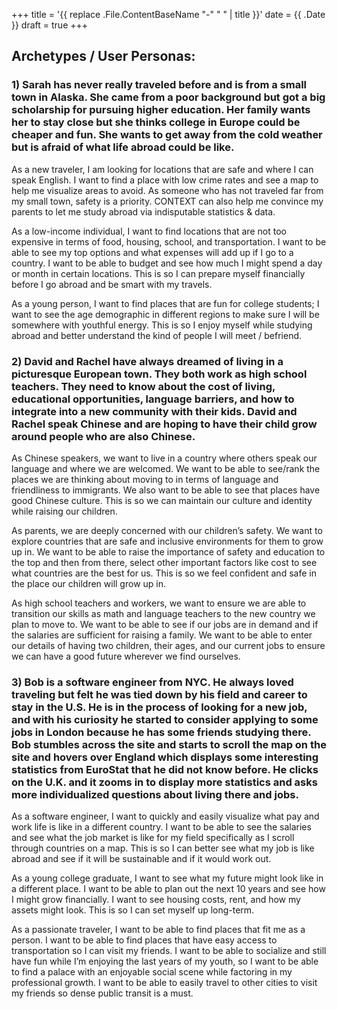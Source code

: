 +++
title = '{{ replace .File.ContentBaseName "-" " " | title }}'
date = {{ .Date }}
draft = true
+++

## Archetypes / User Personas:
### 1) Sarah has never really traveled before and is from a small town in Alaska. She came from a poor background but got a big scholarship for pursuing higher education. Her family wants her to stay close but she thinks college in Europe could be cheaper and fun. She wants to get away from the cold weather but is afraid of what life abroad could be like. 

As a new traveler, I am looking for locations that are safe and where I can speak English. I want to find a place with low crime rates and see a map to help me visualize areas to avoid. As someone who has not traveled far from my small town, safety is a priority. CONTEXT can also help me convince my parents to let me study abroad via indisputable statistics & data.

As a low-income individual, I want to find locations that are not too expensive in terms of food, housing, school, and transportation. I want to be able to see my top options and what expenses will add up if I go to a country. I want to be able to budget and see how much I might spend a day or month in certain locations. This is so I can prepare myself financially before I go abroad and be smart with my travels.

As a young person, I want to find places that are fun for college students; I want to see the age demographic in different regions to make sure I will be somewhere with youthful energy. This is so I enjoy myself while studying abroad and better understand the kind of people I will meet / befriend.
	


### 2) David and Rachel have always dreamed of living in a picturesque European town. They both work as high school teachers. They need to know about the cost of living, educational opportunities, language barriers, and how to integrate into a new community with their kids. David and Rachel speak Chinese and are hoping to have their child grow around people who are also Chinese. 

As Chinese speakers, we want to live in a country where others speak our language and where we are welcomed. We want to be able to see/rank the places we are thinking about moving to in terms of language and friendliness to immigrants. We also want to be able to see that places have good Chinese culture. This is so we can maintain our culture and identity while raising our children. 

As parents, we are deeply concerned with our children’s safety. We want to explore countries that are safe and inclusive environments for them to grow up in. We want to be able to raise the importance of safety and education to the top and then from there, select other important factors like cost to see what countries are the best for us. This is so we feel confident and safe in the place our children will grow up in.

As high school teachers and workers, we want to ensure we are able to transition our skills as math and language teachers to the new country we plan to move to. We want to be able to see if our jobs are in demand and if the salaries are sufficient for raising a family. We want to be able to enter our details of having two children, their ages, and our current jobs to ensure we can have a good future wherever we find ourselves. 


### 3) Bob is a software engineer from NYC. He always loved traveling but felt he was tied down by his field and career to stay in the U.S. He is in the process of looking for a new job, and with his curiosity he started to consider applying to some jobs in London because he has some friends studying there. Bob stumbles across the site and starts to scroll the map on the site and hovers over England which displays some interesting statistics from EuroStat that he did not know before. He clicks on the U.K. and it zooms in to display more statistics and asks more individualized questions about living there and jobs. 


As a software engineer, I want to quickly and easily visualize what pay and work life is like in a different country. I want to be able to see the salaries and see what the job market is like for my field specifically as I scroll through countries on a map. This is so I can better see what my job is like abroad and see if it will be sustainable and if it would work out. 

As a young college graduate, I want to see what my future might look like in a different place. I want to be able to plan out the next 10 years and see how I might grow financially. I want to see housing costs, rent, and how my assets might look. This is so I can set myself up long-term. 

As a passionate traveler, I want to be able to find places that fit me as a person. I want to be able to find places that have easy access to transportation so I can visit my friends. I want to be able to socialize and still have fun while I’m enjoying the last years of my youth, so I want to be able to find a palace with an enjoyable social scene while factoring in my professional growth. I want to be able to easily travel to other cities to visit my friends so dense public transit is a must.  

